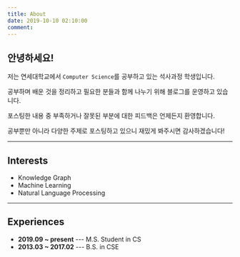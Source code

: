 ```yaml
---
title: About
date: 2019-10-10 02:10:00
comment:
---
```


## 안녕하세요!
저는 연세대학교에서 `Computer Science`를 공부하고 있는 석사과정 학생입니다.

공부하며 배운 것을 정리하고 필요한 분들과 함께 나누기 위해 블로그를 운영하고 있습니다.

포스팅한 내용 중 부족하거나 잘못된 부분에 대한 피드백은 언제든지 환영합니다.

공부뿐만 아니라 다양한 주제로 포스팅하고 있으니 재밌게 봐주시면 감사하겠습니다!

***

## Interests
- Knowledge Graph
- Machine Learning
- Natural Language Processing

***

## Experiences
- **2019.09 ~ present** --- M.S. Student in CS
- **2013.03 ~ 2017.02** --- B.S. in CSE

<!--
## Publications 논문쓰고 추가하자!!!
-->